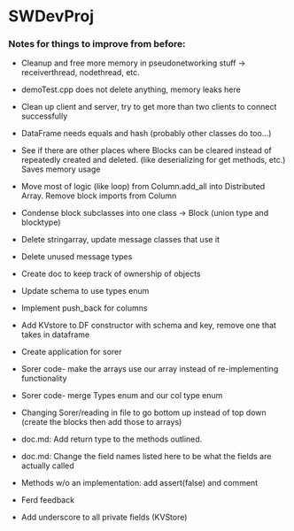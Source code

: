 # SWDevProj


### Notes for things to improve from before:

* Cleanup and free more memory in pseudonetworking stuff -> receiverthread, nodethread, etc.

* demoTest.cpp does not delete anything, memory leaks here

* Clean up client and server, try to get more than two clients to connect successfully

* DataFrame needs equals and hash (probably other classes do too...)

* See if there are other places where Blocks can be cleared instead of repeatedly
	created and deleted. (like deserializing for get methods, etc.) Saves memory usage

* Move most of logic (like loop) from Column.add_all into Distributed Array. Remove block imports from Column

* Condense block subclasses into one class -> Block (union type and blocktype)

* Delete stringarray, update message classes that use it

* Delete unused message types

* Create doc to keep track of ownership of objects

* Update schema to use types enum

* Implement push_back for columns

* Add KVstore to DF constructor with schema and key, remove one that takes in dataframe

* Create application for sorer

* Sorer code- make the arrays use our array instead of re-implementing functionality

* Sorer code- merge Types enum and our col type enum

* Changing Sorer/reading in file to go bottom up instead of top down (create the blocks then add those to arrays)

* doc.md: Add return type to the methods outlined.

* doc.md: Change the field names listed here to be what the fields are actually called

* Methods w/o an implementation: add assert(false) and comment

* Ferd feedback

* Add underscore to all private fields (KVStore)